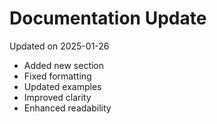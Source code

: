 # Documentation Update

Updated on 2025-01-26

- Added new section
- Fixed formatting
- Updated examples
- Improved clarity
- Enhanced readability